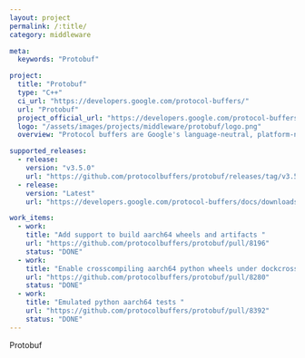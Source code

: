 ```yaml
---
layout: project
permalink: /:title/
category: middleware

meta:
  keywords: "Protobuf"

project:
  title: "Protobuf"
  type: "C++"
  ci_url: "https://developers.google.com/protocol-buffers/"
  url: "Protobuf"
  project_official_url: "https://developers.google.com/protocol-buffers/"
  logo: "/assets/images/projects/middleware/protobuf/logo.png"
  overview: "Protocol buffers are Google's language-neutral, platform-neutral, extensible mechanism for serializing structured data – think XML, but smaller, faster, and simpler."

supported_releases:
  - release:
    version: "v3.5.0"
    url: "https://github.com/protocolbuffers/protobuf/releases/tag/v3.5.0"
  - release:
    version: "Latest"
    url: "https://developers.google.com/protocol-buffers/docs/downloads"

work_items:
  - work:
    title: "Add support to build aarch64 wheels and artifacts "
    url: "https://github.com/protocolbuffers/protobuf/pull/8196"
    status: "DONE"
  - work:
    title: "Enable crosscompiling aarch64 python wheels under dockcross manylinux docker image "
    url: "https://github.com/protocolbuffers/protobuf/pull/8280"
    status: "DONE"
  - work:
    title: "Emulated python aarch64 tests "
    url: "https://github.com/protocolbuffers/protobuf/pull/8392"
    status: "DONE"
---
```


<p>Protobuf</p>
